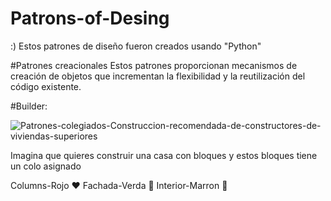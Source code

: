 # Patrons-of-Desing
:)
Estos patrones de diseño fueron creados usando "Python"

#Patrones creacionales
Estos patrones proporcionan mecanismos de creación de objetos que incrementan
la flexibilidad y la reutilización del código existente.

#Builder:

![Patrones-colegiados-Construccion-recomendada-de-constructores-de-viviendas-superiores](https://github.com/Neon18H/Patrons-of-Desing/assets/92942417/a5c2370e-7fd9-48ed-b7e2-2bbb07d56022)


Imagina que quieres construir una casa con bloques y estos bloques tiene un colo asignado

Columns-Rojo ❤️
Fachada-Verda 💚
Interior-Marron 🤎




 

